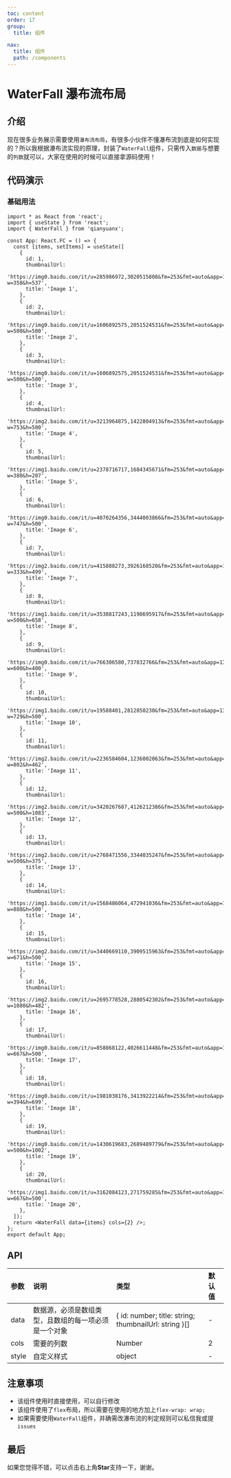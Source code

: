 ```yaml
---
toc: content
order: 17
group:
  title: 组件

nav:
  title: 组件
  path: /components
---
```


# WaterFall 瀑布流布局

## 介绍

现在很多业务展示需要使用`瀑布流布局`，有很多小伙伴不懂瀑布流到底是如何实现的？所以我根据瀑布流实现的原理，封装了`WaterFall`组件，只需传入`数据`与想要的`列数`就可以，大家在使用的时候可以直接拿源码使用！

## 代码演示

### 基础用法

```tsx
import * as React from 'react';
import { useState } from 'react';
import { WaterFall } from 'qianyuanx';

const App: React.FC = () => {
  const [items, setItems] = useState([
    {
      id: 1,
      thumbnailUrl:
        'https://img0.baidu.com/it/u=285986972,3020515808&fm=253&fmt=auto&app=138&f=JPEG?w=358&h=537',
      title: 'Image 1',
    },
    {
      id: 2,
      thumbnailUrl:
        'https://img0.baidu.com/it/u=1606892575,2051524531&fm=253&fmt=auto&app=138&f=JPEG?w=500&h=500',
      title: 'Image 2',
    },
    {
      id: 3,
      thumbnailUrl:
        'https://img0.baidu.com/it/u=1606892575,2051524531&fm=253&fmt=auto&app=138&f=JPEG?w=500&h=500',
      title: 'Image 3',
    },
    {
      id: 4,
      thumbnailUrl:
        'https://img2.baidu.com/it/u=3213964875,1422804913&fm=253&fmt=auto&app=138&f=JPEG?w=753&h=500',
      title: 'Image 4',
    },
    {
      id: 5,
      thumbnailUrl:
        'https://img1.baidu.com/it/u=2378716717,1684345671&fm=253&fmt=auto&app=138&f=GIF?w=380&h=207',
      title: 'Image 5',
    },
    {
      id: 6,
      thumbnailUrl:
        'https://img0.baidu.com/it/u=4070264356,3444003866&fm=253&fmt=auto&app=138&f=JPEG?w=747&h=500',
      title: 'Image 6',
    },
    {
      id: 7,
      thumbnailUrl:
        'https://img2.baidu.com/it/u=415888273,3926168520&fm=253&fmt=auto&app=138&f=JPEG?w=333&h=499',
      title: 'Image 7',
    },
    {
      id: 8,
      thumbnailUrl:
        'https://img1.baidu.com/it/u=3538817243,1198695917&fm=253&fmt=auto&app=138&f=JPEG?w=500&h=658',
      title: 'Image 8',
    },
    {
      id: 9,
      thumbnailUrl:
        'https://img0.baidu.com/it/u=766306580,737832766&fm=253&fmt=auto&app=138&f=JPEG?w=600&h=400',
      title: 'Image 9',
    },
    {
      id: 10,
      thumbnailUrl:
        'https://img1.baidu.com/it/u=19588401,2812850230&fm=253&fmt=auto&app=138&f=JPEG?w=729&h=500',
      title: 'Image 10',
    },
    {
      id: 11,
      thumbnailUrl:
        'https://img2.baidu.com/it/u=2236584604,1236002063&fm=253&fmt=auto&app=138&f=JPEG?w=802&h=462',
      title: 'Image 11',
    },
    {
      id: 12,
      thumbnailUrl:
        'https://img2.baidu.com/it/u=3420267687,4126212386&fm=253&fmt=auto&app=138&f=JPEG?w=500&h=1083',
      title: 'Image 12',
    },
    {
      id: 13,
      thumbnailUrl:
        'https://img2.baidu.com/it/u=2768471556,3344035247&fm=253&fmt=auto&app=138&f=JPEG?w=500&h=375',
      title: 'Image 13',
    },
    {
      id: 14,
      thumbnailUrl:
        'https://img1.baidu.com/it/u=1568486064,472941036&fm=253&fmt=auto&app=138&f=JPEG?w=888&h=500',
      title: 'Image 14',
    },
    {
      id: 15,
      thumbnailUrl:
        'https://img2.baidu.com/it/u=3440669110,3909515963&fm=253&fmt=auto&app=138&f=JPEG?w=671&h=500',
      title: 'Image 15',
    },
    {
      id: 16,
      thumbnailUrl:
        'https://img2.baidu.com/it/u=2695778528,2880542302&fm=253&fmt=auto&app=138&f=JPEG?w=1080&h=482',
      title: 'Image 16',
    },
    {
      id: 17,
      thumbnailUrl:
        'https://img0.baidu.com/it/u=858868122,4026611448&fm=253&fmt=auto&app=138&f=JPEG?w=667&h=500',
      title: 'Image 17',
    },
    {
      id: 18,
      thumbnailUrl:
        'https://img0.baidu.com/it/u=1981038176,3413922214&fm=253&fmt=auto&app=138&f=JPEG?w=394&h=699',
      title: 'Image 18',
    },
    {
      id: 19,
      thumbnailUrl:
        'https://img0.baidu.com/it/u=1430619683,2689489779&fm=253&fmt=auto&app=138&f=JPEG?w=500&h=1002',
      title: 'Image 19',
    },
    {
      id: 20,
      thumbnailUrl:
        'https://img1.baidu.com/it/u=3162084123,271759285&fm=253&fmt=auto&app=138&f=JPEG?w=667&h=500',
      title: 'Image 20',
    },
  ]);
  return <WaterFall data={items} cols={2} />;
};
export default App;
```

## API

| 参数  | 说明                                                 | 类型                                                  | 默认值 |
| :---- | :--------------------------------------------------- | :---------------------------------------------------- | :----- |
| data  | 数据源，必须是数组类型，且数组的每一项必须是一个对象 | { id: number; title: string; thumbnailUrl: string }[] | -      |
| cols  | 需要的列数                                           | Number                                                | 2      |
| style | 自定义样式                                           | object                                                | -      |

## 注意事项

- 该组件使用时直接使用，可以自行修改
- 该组件使用了`flex`布局，所以需要在使用的地方加上`flex-wrap: wrap;`
- 如果需要使用`WaterFall`组件，并确需改瀑布流的判定规则可以私信我或提`issues`

## 最后

如果您觉得不错，可以点击右上角**Star**支持一下，谢谢。
